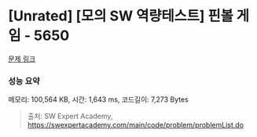 # [Unrated] [모의 SW 역량테스트] 핀볼 게임 - 5650 

[문제 링크](https://swexpertacademy.com/main/code/problem/problemDetail.do?contestProbId=AWXRF8s6ezEDFAUo) 

### 성능 요약

메모리: 100,564 KB, 시간: 1,643 ms, 코드길이: 7,273 Bytes



> 출처: SW Expert Academy, https://swexpertacademy.com/main/code/problem/problemList.do